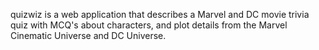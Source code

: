 quizwiz is a web application that describes a Marvel and DC movie trivia quiz with MCQ's about characters, and plot details from the Marvel Cinematic Universe and DC Universe.
